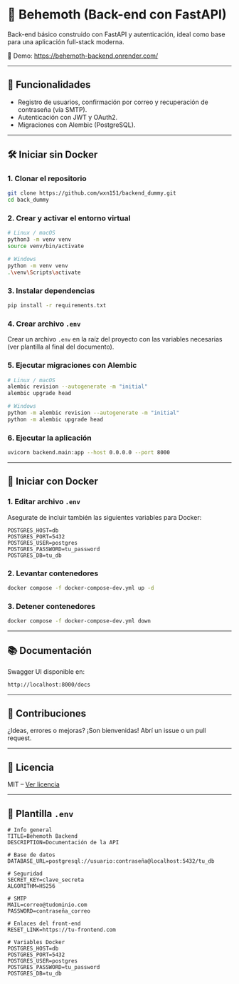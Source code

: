 # 🧠 Behemoth (Back-end con FastAPI)

Back-end básico construido con FastAPI y autenticación, ideal como base para una aplicación full-stack moderna.

🔗 Demo: https://behemoth-backend.onrender.com/

---

## 🚀 Funcionalidades

- Registro de usuarios, confirmación por correo y recuperación de contraseña (vía SMTP).
- Autenticación con JWT y OAuth2.
- Migraciones con Alembic (PostgreSQL).

---

## 🛠️ Iniciar sin Docker

### 1. Clonar el repositorio

```bash
git clone https://github.com/wxn151/backend_dummy.git
cd back_dummy
```

### 2. Crear y activar el entorno virtual

```bash
# Linux / macOS
python3 -m venv venv
source venv/bin/activate

# Windows
python -m venv venv
.\venv\Scripts\activate
```

### 3. Instalar dependencias

```bash
pip install -r requirements.txt
```

### 4. Crear archivo `.env`

Crear un archivo `.env` en la raíz del proyecto con las variables necesarias (ver plantilla al final del documento).

### 5. Ejecutar migraciones con Alembic

```bash
# Linux / macOS
alembic revision --autogenerate -m "initial"
alembic upgrade head

# Windows
python -m alembic revision --autogenerate -m "initial"
python -m alembic upgrade head
```

### 6. Ejecutar la aplicación

```bash
uvicorn backend.main:app --host 0.0.0.0 --port 8000
```

---

## 🐳 Iniciar con Docker

### 1. Editar archivo `.env`

Asegurate de incluir también las siguientes variables para Docker:

```env
POSTGRES_HOST=db
POSTGRES_PORT=5432
POSTGRES_USER=postgres
POSTGRES_PASSWORD=tu_password
POSTGRES_DB=tu_db
```

### 2. Levantar contenedores

```bash
docker compose -f docker-compose-dev.yml up -d
```

### 3. Detener contenedores

```bash
docker compose -f docker-compose-dev.yml down
```

---

## 📚 Documentación

Swagger UI disponible en:

```txt
http://localhost:8000/docs
```

---

## 🤝 Contribuciones

¿Ideas, errores o mejoras? ¡Son bienvenidas! Abrí un issue o un pull request.

---

## 🪪 Licencia

MIT – [Ver licencia](https://opensource.org/licenses/MIT)

---

## 📄 Plantilla `.env`

```env
# Info general
TITLE=Behemoth Backend
DESCRIPTION=Documentación de la API

# Base de datos
DATABASE_URL=postgresql://usuario:contraseña@localhost:5432/tu_db

# Seguridad
SECRET_KEY=clave_secreta
ALGORITHM=HS256

# SMTP
MAIL=correo@tudominio.com
PASSWORD=contraseña_correo

# Enlaces del front-end
RESET_LINK=https://tu-frontend.com

# Variables Docker
POSTGRES_HOST=db
POSTGRES_PORT=5432
POSTGRES_USER=postgres
POSTGRES_PASSWORD=tu_password
POSTGRES_DB=tu_db
```
